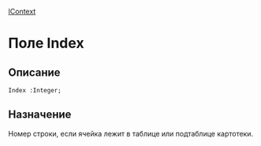 ﻿---
Link: .IContext.@Index
---

[IContext](Default)

# Поле Index

## Описание

    Index :Integer;

## Назначение

Номер строки, если ячейка лежит в таблице или подтаблице картотеки.